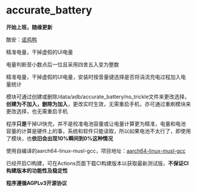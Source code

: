 # accurate_battery

**开始上班，随缘更新**

酷安：[诺鸡鸭](http://www.coolapk.com/u/1145497)

精准电量，干掉虚假的UI电量

电量判断至小数点后一位且采用四舍五入变为整数

精准电量，干掉虚假的UI电量，安装时按音量键选择是否将涓流充电过程加入电量统计

模块可通过创建或删除/data/adb/accurate_battery/no_trickle文件来更改选择，**创建为不加入，删除为加入**，更改实时生效，无需重启手机，亦可通过重刷模块来更改选择，也无需重启手机

程序**只是**干掉UI快充，并不是校准电池容量或让电量计算更为精准，电量和电池容量的计算是硬件上的事，系统和软件只能读取，所以如果电池不太行了，即使用了模块，也**依旧会出现10%瞬间到0%这种情况**

使用自编译的aarch64-linux-musl-gcc，项目地址：[aarch64-linux-musl-gcc](https://github.com/chase535/aarch64-linux-musl-gcc)

已经开启CI构建，可在Actions页面下载CI构建版本以获取最新测试版，**不保证CI构建版本的功能性及稳定性**

**程序遵循AGPLv3开源协议**
